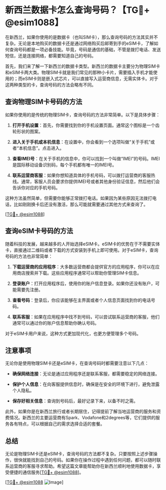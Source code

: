 # 新西兰数据卡怎么查询号码？【TG💪+ @esim1088】

在新西兰，如果你使用的是数据卡（也叫SIM卡），那么查询号码的方法其实并不复杂。无论是本地购买的数据卡还是通过网络购买后邮寄到手的eSIM卡，了解如何查询号码都是一项必备技能。毕竟，号码是通信的基础，不管是拨打电话、发送短信，还是连接网络，都需要知道自己的号码。

首先，我们来了解一下新西兰的数据卡类型。新西兰的数据卡主要分为物理SIM卡和eSIM卡两大类。物理SIM卡就是我们常见的那种小卡片，需要插入手机才能使用的；而eSIM卡则是嵌入式芯片，可以直接写入运营商信息，无需实体卡。对于这两种类型的卡，查询号码的方法会略有不同。

## 查询物理SIM卡号码的方法

如果你使用的是传统的物理SIM卡，查询号码的方法非常简单。以下是具体步骤：

1. **打开手机设置**：首先，你需要找到你的手机设置页面。通常这个图标是一个齿轮形状的图案。
   
2. **进入关于手机或本机信息**：在设置中，你会看到一个选项叫做“关于手机”或者“本机信息”。点击进入。

3. **查看IMEI号**：在关于手机的信息中，你可以找到一个叫做“IMEI”的号码。IMEI是国际移动设备识别码，每个手机都有唯一的IMEI号。

4. **联系运营商客服**：如果你想知道具体的手机号码，可以拨打运营商的客服热线。通常，客服人员会要求你提供IMEI号或者其他身份验证信息，然后他们会告诉你对应的手机号码。

这种方法虽然简单，但需要你能够正常拨打电话。如果因为某些原因无法拨打电话，比如刚刚换卡后还没有激活，那么可能就需要通过其他方式来查询了。

[[TG💪+ @esim1088](https://t.me/s/esim1088)]

## 查询eSIM卡号码的方法

随着科技的发展，越来越多的人开始选择eSIM卡。eSIM卡的优势在于不需要实体卡，直接通过二维码或者下载的方式安装到手机上即可使用。对于eSIM卡，查询号码的方法也非常简单：

1. **下载运营商的应用程序**：大多数运营商都会提供官方的应用程序，你可以在应用商店搜索并下载。这些应用程序通常可以帮助你管理SIM卡信息。

2. **登录账户**：打开应用程序后，使用你的账户信息登录。如果你还没有账户，可能需要先注册。

3. **查看号码**：登录后，你应该能够在主界面或者个人信息页面找到你的电话号码。

4. **联系客服**：如果在应用程序中找不到号码，可以尝试联系运营商的客服，他们通常可以通过你的账户信息帮助你确认号码。

对于eSIM卡用户来说，这种方式更加现代化，也更方便管理多个号码。

## 注意事项

无论你是使用物理SIM卡还是eSIM卡，在查询号码时都需要注意以下几点：

- **确保网络连接**：无论是通过应用程序还是联系客服，都需要稳定的网络连接。
  
- **保护个人信息**：在向客服提供信息时，确保是在安全的环境下进行，避免泄露个人隐私。

- **保存好相关信息**：查询到号码后，最好记录下来，以备不时之需。

此外，如果你是在新西兰旅行或者长期居住，记得提前了解当地运营商的服务和资费情况。新西兰的主要运营商有Spark、Vodafone和2degrees等，它们提供的服务各有特点，可以根据自己的需求选择合适的套餐。

## 总结

无论是物理SIM卡还是eSIM卡，查询号码的方法都不复杂。只要按照上述步骤操作，很快就能找到自己的号码。如果你在操作过程中遇到任何问题，都可以随时联系运营商的客服寻求帮助。希望这篇文章能帮助你在新西兰顺利地使用数据卡，享受便捷的通信服务[[TG💪+ @esim1088](https://t.me/s/esim1088)]。

[[TG💪+ @esim1088](https://t.me/s/esim1088) ![Image](https://i.postimg.cc/4NQfJmqS/Snipaste-2025-05-13-00-14-12.png)]